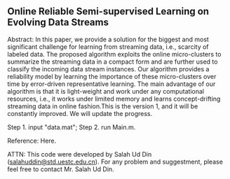 Online Reliable Semi-supervised Learning on Evolving Data Streams
-------------------------------------------------------------------------------------------------------------------------------
Abstract: In this paper, we provide a solution for the biggest and most significant challenge for learning from streaming data, i.e., scarcity of labeled data. The proposed algorithm exploits the online micro-clusters to summarize the streaming data in a compact form and are further used to classify the incoming data stream instances. Our algorithm provides a reliability model by learning the importance of these micro-clusters over time by error-driven representative learning. The main advantage of our algorithm is that it is light-weight and work under any computational resources, i.e., it works under limited memory and learns concept-drifting streaming data in online fashion.This is the version 1, and it will be constantly improved. We will update the progress.

Step 1. input "data.mat";  Step 2. run Main.m.

Reference: Here.

ATTN: This code were developed by Salah Ud Din (salahuddin@std.uestc.edu.cn). For any problem and suggestment, please feel free to contact Mr. Salah Ud Din.
